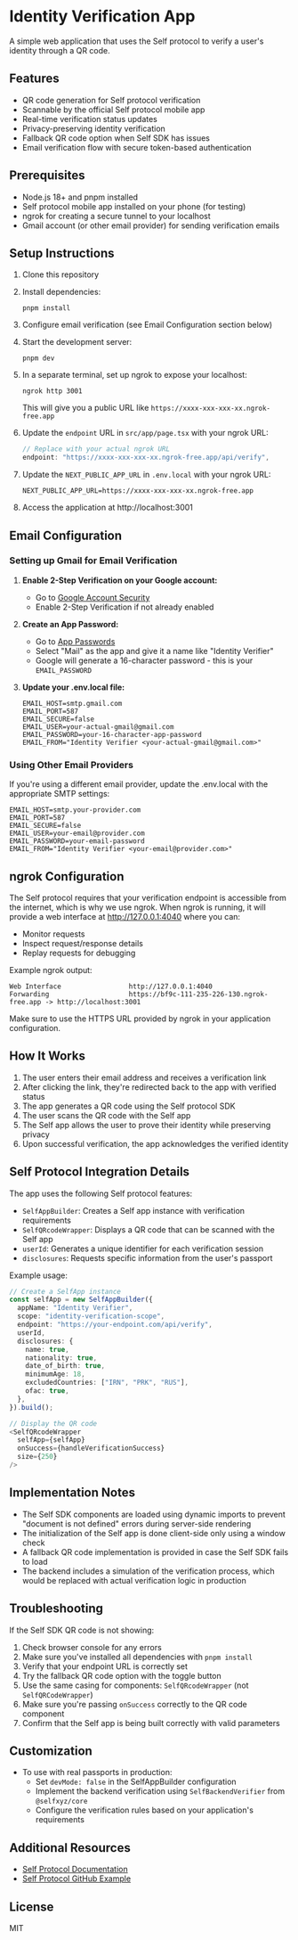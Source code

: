 # Identity Verification App

A simple web application that uses the Self protocol to verify a user's identity through a QR code.

## Features

- QR code generation for Self protocol verification
- Scannable by the official Self protocol mobile app
- Real-time verification status updates
- Privacy-preserving identity verification
- Fallback QR code option when Self SDK has issues
- Email verification flow with secure token-based authentication

## Prerequisites

- Node.js 18+ and pnpm installed
- Self protocol mobile app installed on your phone (for testing)
- ngrok for creating a secure tunnel to your localhost
- Gmail account (or other email provider) for sending verification emails

## Setup Instructions

1. Clone this repository
2. Install dependencies:
   ```
   pnpm install
   ```
3. Configure email verification (see Email Configuration section below)
4. Start the development server:
   ```
   pnpm dev
   ```
5. In a separate terminal, set up ngrok to expose your localhost:
   ```
   ngrok http 3001
   ```
   This will give you a public URL like `https://xxxx-xxx-xxx-xx.ngrok-free.app`

6. Update the `endpoint` URL in `src/app/page.tsx` with your ngrok URL:
   ```typescript
   // Replace with your actual ngrok URL
   endpoint: "https://xxxx-xxx-xxx-xx.ngrok-free.app/api/verify",
   ```

7. Update the `NEXT_PUBLIC_APP_URL` in `.env.local` with your ngrok URL:
   ```
   NEXT_PUBLIC_APP_URL=https://xxxx-xxx-xxx-xx.ngrok-free.app
   ```

8. Access the application at http://localhost:3001

## Email Configuration

### Setting up Gmail for Email Verification

1. **Enable 2-Step Verification on your Google account:**
   - Go to [Google Account Security](https://myaccount.google.com/security)
   - Enable 2-Step Verification if not already enabled

2. **Create an App Password:**
   - Go to [App Passwords](https://myaccount.google.com/apppasswords)
   - Select "Mail" as the app and give it a name like "Identity Verifier"
   - Google will generate a 16-character password - this is your `EMAIL_PASSWORD`

3. **Update your .env.local file:**
   ```
   EMAIL_HOST=smtp.gmail.com
   EMAIL_PORT=587
   EMAIL_SECURE=false
   EMAIL_USER=your-actual-gmail@gmail.com
   EMAIL_PASSWORD=your-16-character-app-password
   EMAIL_FROM="Identity Verifier <your-actual-gmail@gmail.com>"
   ```

### Using Other Email Providers

If you're using a different email provider, update the .env.local with the appropriate SMTP settings:

```
EMAIL_HOST=smtp.your-provider.com
EMAIL_PORT=587
EMAIL_SECURE=false
EMAIL_USER=your-email@provider.com
EMAIL_PASSWORD=your-email-password
EMAIL_FROM="Identity Verifier <your-email@provider.com>"
```

## ngrok Configuration

The Self protocol requires that your verification endpoint is accessible from the internet, which is why we use ngrok. When ngrok is running, it will provide a web interface at http://127.0.0.1:4040 where you can:

- Monitor requests
- Inspect request/response details
- Replay requests for debugging

Example ngrok output:
```
Web Interface                 http://127.0.0.1:4040
Forwarding                    https://bf9c-111-235-226-130.ngrok-free.app -> http://localhost:3001
```

Make sure to use the HTTPS URL provided by ngrok in your application configuration.

## How It Works

1. The user enters their email address and receives a verification link
2. After clicking the link, they're redirected back to the app with verified status
3. The app generates a QR code using the Self protocol SDK
4. The user scans the QR code with the Self app
5. The Self app allows the user to prove their identity while preserving privacy
6. Upon successful verification, the app acknowledges the verified identity

## Self Protocol Integration Details

The app uses the following Self protocol features:
- `SelfAppBuilder`: Creates a Self app instance with verification requirements
- `SelfQRcodeWrapper`: Displays a QR code that can be scanned with the Self app
- `userId`: Generates a unique identifier for each verification session
- `disclosures`: Requests specific information from the user's passport

Example usage:
```typescript
// Create a SelfApp instance
const selfApp = new SelfAppBuilder({
  appName: "Identity Verifier",
  scope: "identity-verification-scope",
  endpoint: "https://your-endpoint.com/api/verify",
  userId,
  disclosures: { 
    name: true,
    nationality: true,
    date_of_birth: true,
    minimumAge: 18,
    excludedCountries: ["IRN", "PRK", "RUS"],
    ofac: true,
  },
}).build();

// Display the QR code
<SelfQRcodeWrapper
  selfApp={selfApp}
  onSuccess={handleVerificationSuccess}
  size={250}
/>
```

## Implementation Notes

- The Self SDK components are loaded using dynamic imports to prevent "document is not defined" errors during server-side rendering
- The initialization of the Self app is done client-side only using a window check
- A fallback QR code implementation is provided in case the Self SDK fails to load
- The backend includes a simulation of the verification process, which would be replaced with actual verification logic in production

## Troubleshooting

If the Self SDK QR code is not showing:

1. Check browser console for any errors
2. Make sure you've installed all dependencies with `pnpm install`
3. Verify that your endpoint URL is correctly set
4. Try the fallback QR code option with the toggle button
5. Use the same casing for components: `SelfQRcodeWrapper` (not `SelfQRCodeWrapper`)
6. Make sure you're passing `onSuccess` correctly to the QR code component
7. Confirm that the Self app is being built correctly with valid parameters

## Customization

- To use with real passports in production:
  - Set `devMode: false` in the SelfAppBuilder configuration
  - Implement the backend verification using `SelfBackendVerifier` from `@selfxyz/core`
  - Configure the verification rules based on your application's requirements

## Additional Resources

- [Self Protocol Documentation](https://docs.self.xyz/)
- [Self Protocol GitHub Example](https://github.com/selfxyz/happy-birthday)

## License

MIT
